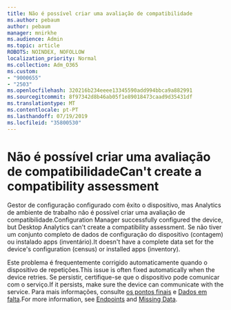 ```yaml
---
title: Não é possível criar uma avaliação de compatibilidade
ms.author: pebaum
author: pebaum
manager: mnirkhe
ms.audience: Admin
ms.topic: article
ROBOTS: NOINDEX, NOFOLLOW
localization_priority: Normal
ms.collection: Adm_O365
ms.custom:
- "9000655"
- "2503"
ms.openlocfilehash: 320216b234eeee13345590add994bbca9a882991
ms.sourcegitcommit: 8f97342d8b46ab05f1e89018473caad9d35431df
ms.translationtype: MT
ms.contentlocale: pt-PT
ms.lasthandoff: 07/19/2019
ms.locfileid: "35800530"
---
```

# <a name="cant-create-a-compatibility-assessment"></a><span data-ttu-id="abc3f-102">Não é possível criar uma avaliação de compatibilidade</span><span class="sxs-lookup"><span data-stu-id="abc3f-102">Can't create a compatibility assessment</span></span>

<span data-ttu-id="abc3f-103">Gestor de configuração configurado com êxito o dispositivo, mas Analytics de ambiente de trabalho não é possível criar uma avaliação de compatibilidade.</span><span class="sxs-lookup"><span data-stu-id="abc3f-103">Configuration Manager successfully configured the device, but Desktop Analytics can't create a compatibility assessment.</span></span> <span data-ttu-id="abc3f-104">Se não tiver um conjunto completo de dados de configuração do dispositivo (contagem) ou instalado apps (inventário).</span><span class="sxs-lookup"><span data-stu-id="abc3f-104">It doesn't have a complete data set for the device's configuration (census) or installed apps (inventory).</span></span>

<span data-ttu-id="abc3f-105">Este problema é frequentemente corrigido automaticamente quando o dispositivo de repetições.</span><span class="sxs-lookup"><span data-stu-id="abc3f-105">This issue is often fixed automatically when the device retries.</span></span> <span data-ttu-id="abc3f-106">Se persistir, certifique-se que o dispositivo pode comunicar com o serviço.</span><span class="sxs-lookup"><span data-stu-id="abc3f-106">If it persists, make sure the device can communicate with the service.</span></span> <span data-ttu-id="abc3f-107">Para mais informações, consulte [os pontos finais](https://docs.microsoft.com/sccm/desktop-analytics/enable-data-sharing#endpoints) e [Dados em falta](https://docs.microsoft.com/sccm/desktop-analytics/monitor-connection-health#missing-data).</span><span class="sxs-lookup"><span data-stu-id="abc3f-107">For more information, see [Endpoints](https://docs.microsoft.com/sccm/desktop-analytics/enable-data-sharing#endpoints) and [Missing Data](https://docs.microsoft.com/sccm/desktop-analytics/monitor-connection-health#missing-data).</span></span>
